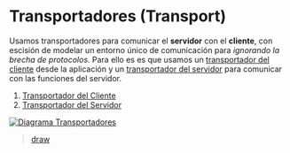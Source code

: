 # Transportadores (Transport)
Usamos transportadores para comunicar el **servidor** con el **cliente**, con escisión de modelar un entorno único de comunicación para *ignorando la brecha de protocolos*. Para ello es es que usamos un [transportador del cliente][Transport Client] desde la aplicación y un [transportador del servidor][Transport Server] para comunicar con las funciones del servidor. 

1. [Transportador del Cliente][Transport Client]
2. [Transportador del Servidor][Transport Server]

[![Diagrama Transportadores](../assets/Diagrama%20Transportadores.png)][draw transport]
> [draw][draw transport]

[draw transport]: https://googledrive.com/host/0B7UPJuUjo-_WcUVsZTlOUmdlV3c
[Transport Client]: ./TransportClient.md
[Transport Server]: ./TransportServer.md